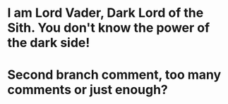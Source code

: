 # I am Lord Vader, Dark Lord of the Sith. You don't know the power of the dark side!

# Second branch comment, too many comments or just enough?